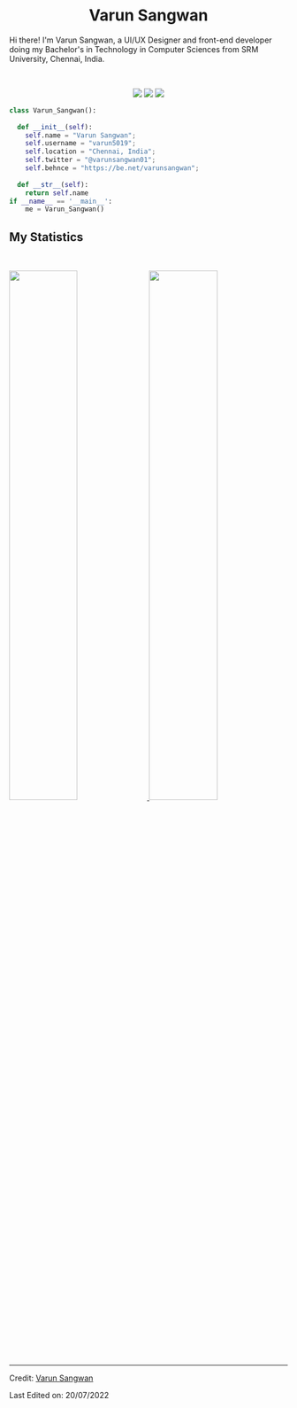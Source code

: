 <h1 align="center">
  <b>Varun Sangwan</b>
</h1>

Hi there! I'm Varun Sangwan, a UI/UX Designer and front-end developer doing my Bachelor's in Technology in Computer Sciences from SRM University, Chennai, India.

<br>

<p>
<div align="center">
  <img src="https://img.shields.io/badge/-HTML-c58545?style=for-the-badge&logo=html5&logoColor=c58545&labelColor=282828">
  <img src="https://img.shields.io/badge/-CSS-d1a01f?style=for-the-badge&logo=css3&logoColor=d1a01f&labelColor=282828">
  <img src="https://img.shields.io/badge/-Python-98b982?style=for-the-badge&logo=python&logoColor=98b982&labelColor=282828">
</div>
</p>

```python
class Varun_Sangwan():
    
  def __init__(self):
    self.name = "Varun Sangwan";
    self.username = "varun5019";
    self.location = "Chennai, India";
    self.twitter = "@varunsangwan01";
    self.behnce = "https://be.net/varunsangwan";
  
  def __str__(self):
    return self.name
if __name__ == '__main__':
    me = Varun_Sangwan()
```


<!--
<div align="center">
  <a href="https://open.spotify.com/user/cskjrk3she0mghfzbsa57na8h">
    <img src="https://spotify-readme-theta-virid.vercel.app/api?scan=true&theme=dark" width="240px">
  </a>
</div>
-->

## My Statistics

<br/>
<p align="left">
  <a href="https://be.net/varunsangwan">
  <img width="49.5%" src="https://github-readme-stats.vercel.app/api?username=varun5019&show_icons=true&theme=gruvbox&hide_border=true" />
    <img width="49.5%" src="https://github-readme-streak-stats.herokuapp.com/?user=varun5019&theme=gruvbox&hide_border=true" />
  </a>
</p>
<br>



------

Credit: [Varun Sangwan](https://github.com/varun5019)

Last Edited on: 20/07/2022

